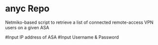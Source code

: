 # anyc Repo

Netmiko-based script to retrieve a list of connected remote-access VPN users on a given ASA

#Input IP address of ASA
#Input Username & Password

